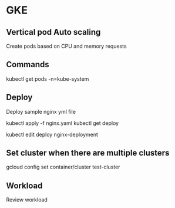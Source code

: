 # GKE
## Vertical pod Auto scaling
Create pods based on CPU and memory requests

## Commands
kubectl get pods -n=kube-system

## Deploy
Deploy sample nginx yml file

kubectl apply -f nginx.yaml
kubectl get deploy

kubectl edit deploy nginx-deployment

## Set cluster when there are multiple clusters
gcloud config set container/cluster test-cluster

## Workload
Review workload